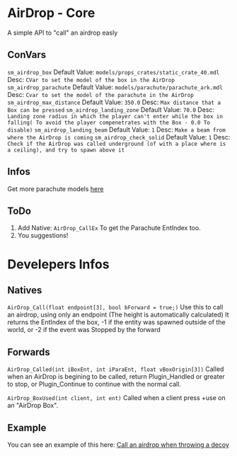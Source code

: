 # AirDrop - Core
A simple API to "call" an airdrop easly

## ConVars
`sm_airdrop_box` Default Value: `models/props_crates/static_crate_40.mdl` Desc: `CVar to set the model of the box in the AirDrop`
`sm_airdrop_parachute` Default Value: `models/parachute/parachute_ark.mdl` Desc: `Cvar to set the model of the parachute in the AirDrop`
`sm_airdrop_max_distance` Default Value: `350.0` Desc: `Max distance that a Box can be pressed`
`sm_airdrop_landing_zone` Default Value: `70.0` Desc: `Landing zone radius in which the player can't enter while the box in falling( To avoid the player compenetrates with the Box - 0.0 To disable)`
`sm_airdrop_landing_beam` Default Value: `1` Desc: `Make a beam from where the AirDrop is coming`
`sm_airdrop_check_solid` Default Value: `1` Desc: `Check if the AirDrop was called underground (of with a place where is a ceiling), and try to spawn above it`

## Infos
Get more parachute models [here](https://gamebanana.com/skins/cats/11622) 

## ToDo
1. Add Native: `AirDrop_CallEx` To get the Parachute EntIndex too.
2. You suggestions!


# Develepers Infos

## Natives
`AirDrop_Call(float endpoint[3], bool bForward = true;)`
Use this to call an airdrop, using only an endpoint (The height is automatically calculated)
It returns the EntIndex of the box, -1 if the entity was spawned outside of the world, or -2 if the event was Stopped by the forward

## Forwards
`AirDrop_Called(int iBoxEnt, int iParaEnt, float vBoxOrigin[3])`
Called when an AirDrop is begining to be called, return Plugin_Handled or greater to stop, or Plugin_Continue to continue with the normal call.

`AirDrop_BoxUsed(int client, int ent)`
Called when a client press +use on an "AirDrop Box".

## Example

You can see an example of this here: [Call an airdrop when throwing a decoy](https://github.com/Hexer10/AirDrop-Core/blob/master/scripting/Examples/AirDropCaller_Decoy.sp)


